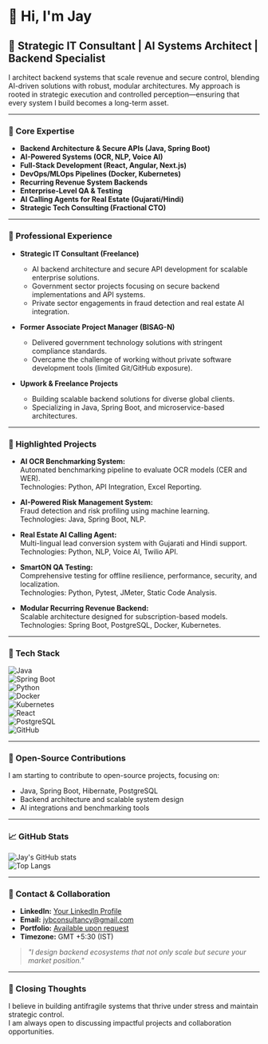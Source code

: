 # 👋 Hi, I'm Jay  

## 🚀 Strategic IT Consultant | AI Systems Architect | Backend Specialist  

I architect backend systems that scale revenue and secure control, blending AI-driven solutions with robust, modular architectures. My approach is rooted in strategic execution and controlled perception—ensuring that every system I build becomes a long-term asset.  

---

### 🧠 Core Expertise  

- **Backend Architecture & Secure APIs (Java, Spring Boot)**  
- **AI-Powered Systems (OCR, NLP, Voice AI)**  
- **Full-Stack Development (React, Angular, Next.js)**  
- **DevOps/MLOps Pipelines (Docker, Kubernetes)**  
- **Recurring Revenue System Backends**  
- **Enterprise-Level QA & Testing**  
- **AI Calling Agents for Real Estate (Gujarati/Hindi)**  
- **Strategic Tech Consulting (Fractional CTO)**  

---

### 💼 Professional Experience  

- **Strategic IT Consultant (Freelance)**  
  - AI backend architecture and secure API development for scalable enterprise solutions.  
  - Government sector projects focusing on secure backend implementations and API systems.  
  - Private sector engagements in fraud detection and real estate AI integration.  

- **Former Associate Project Manager (BISAG-N)**  
  - Delivered government technology solutions with stringent compliance standards.  
  - Overcame the challenge of working without private software development tools (limited Git/GitHub exposure).  

- **Upwork & Freelance Projects**  
  - Building scalable backend solutions for diverse global clients.  
  - Specializing in Java, Spring Boot, and microservice-based architectures.  

---

### 🌟 Highlighted Projects  

- **AI OCR Benchmarking System:**  
  Automated benchmarking pipeline to evaluate OCR models (CER and WER).  
  Technologies: Python, API Integration, Excel Reporting.  

- **AI-Powered Risk Management System:**  
  Fraud detection and risk profiling using machine learning.  
  Technologies: Java, Spring Boot, NLP.  

- **Real Estate AI Calling Agent:**  
  Multi-lingual lead conversion system with Gujarati and Hindi support.  
  Technologies: Python, NLP, Voice AI, Twilio API.  

- **SmartON QA Testing:**  
  Comprehensive testing for offline resilience, performance, security, and localization.  
  Technologies: Python, Pytest, JMeter, Static Code Analysis.  

- **Modular Recurring Revenue Backend:**  
  Scalable architecture designed for subscription-based models.  
  Technologies: Spring Boot, PostgreSQL, Docker, Kubernetes.  

---

### 🔧 Tech Stack  

![Java](https://img.shields.io/badge/Java-ED8B00?style=for-the-badge&logo=java&logoColor=white)  
![Spring Boot](https://img.shields.io/badge/Spring_Boot-6DB33F?style=for-the-badge&logo=spring-boot&logoColor=white)  
![Python](https://img.shields.io/badge/Python-3776AB?style=for-the-badge&logo=python&logoColor=white)  
![Docker](https://img.shields.io/badge/Docker-2496ED?style=for-the-badge&logo=docker&logoColor=white)  
![Kubernetes](https://img.shields.io/badge/Kubernetes-326CE5?style=for-the-badge&logo=kubernetes&logoColor=white)  
![React](https://img.shields.io/badge/React-20232A?style=for-the-badge&logo=react&logoColor=61DAFB)  
![PostgreSQL](https://img.shields.io/badge/PostgreSQL-336791?style=for-the-badge&logo=postgresql&logoColor=white)  
![GitHub](https://img.shields.io/badge/GitHub-181717?style=for-the-badge&logo=github&logoColor=white)  

---

### 🌱 Open-Source Contributions  

I am starting to contribute to open-source projects, focusing on:  
- Java, Spring Boot, Hibernate, PostgreSQL  
- Backend architecture and scalable system design  
- AI integrations and benchmarking tools  

---

### 📈 GitHub Stats  

![Jay's GitHub stats](https://github-readme-stats.vercel.app/api?username=JYBhavsar&show_icons=true&theme=radical)  
![Top Langs](https://github-readme-stats.vercel.app/api/top-langs/?username=JYBhavsar&layout=compact&theme=radical)  

---

### 📡 Contact & Collaboration  

- **LinkedIn:** [Your LinkedIn Profile](https://www.linkedin.com/in/jaybhavsar2010)  
- **Email:** jybconsultancy@gmail.com  
- **Portfolio:** [Available upon request](https://jybconsultancy.com/)  
- **Timezone:** GMT +5:30 (IST)  

> _"I design backend ecosystems that not only scale but secure your market position."_  

---

### 💭 Closing Thoughts  

I believe in building antifragile systems that thrive under stress and maintain strategic control.  
I am always open to discussing impactful projects and collaboration opportunities.  

